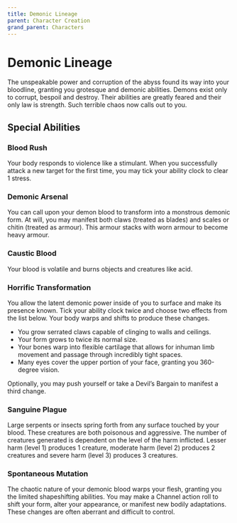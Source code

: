 ```yaml
---
title: Demonic Lineage
parent: Character Creation
grand_parent: Characters
---
```


# Demonic Lineage
The unspeakable power and corruption of the abyss found its way into your bloodline, granting you grotesque and demonic abilities. Demons exist only to corrupt, bespoil and destroy. Their abilities are greatly feared and their only law is strength. Such terrible chaos now calls out to you.

## Special Abilities

### Blood Rush
Your body responds to violence like a stimulant. When you successfully attack a new target for the first time, you may tick your ability clock to clear 1 stress.

### Demonic Arsenal
You can call upon your demon blood to transform into a monstrous demonic form. At will, you may manifest both claws (treated as blades) and scales or chitin (treated as armour). This armour stacks with worn armour to become heavy armour.

### Caustic Blood
Your blood is volatile and burns objects and creatures like acid.

### Horrific Transformation
You allow the latent demonic power inside of you to surface and make its presence known. Tick your ability clock twice and choose two effects from the list below. Your body warps and shifts to produce these changes.
* You grow serrated claws capable of clinging to walls and ceilings.
* Your form grows to twice its normal size.
* Your bones warp into flexible cartilage that allows for inhuman limb movement and passage through incredibly tight spaces.
* Many eyes cover the upper portion of your face, granting you 360-degree vision.

Optionally, you may push yourself or take a Devil’s Bargain to manifest a third change.

### Sanguine Plague
Large serpents or insects spring forth from any surface touched by your blood. These creatures are both poisonous and aggressive. The number of creatures generated is dependent on the level of the harm inflicted. Lesser harm (level 1) produces 1 creature, moderate harm (level 2) produces 2 creatures and severe harm (level 3) produces 3 creatures.

### Spontaneous Mutation
The chaotic nature of your demonic blood warps your flesh, granting you the limited shapeshifting abilities. You may make a Channel action roll to shift your form, alter your appearance, or manifest new bodily adaptations. These changes are often aberrant and difficult to control.

